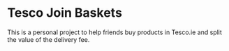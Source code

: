 Tesco Join Baskets
==================

This is a personal project to help friends buy products in Tesco.ie and split the value of the delivery fee.